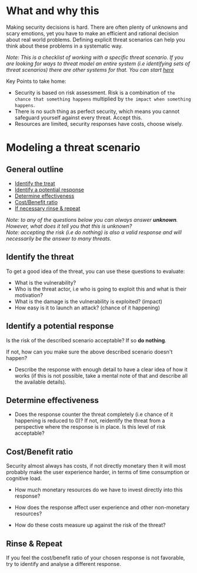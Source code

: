 # What and why this

Making security decisions is hard. There are often plenty of unknowns and scary emotions, yet you have to make an efficient and rational decision about real world problems.
Defining explicit threat scenarios can help you think about these problems in a systematic way.

_Note: This is a checklist of working with a specific threat scenario. If you are looking for ways to threat model an entire system (i.e identifying sets of threat scenarios) there are other systems for that. You can start [here](https://owasp.org/www-community/Application_Threat_Modeling)_

Key Points to take home:

* Security is based on risk assessment. Risk is a combination of `the chance that something happens` multiplied by `the impact when something happens`.
* There is no such thing as perfect security, which means you cannot safeguard yourself against every threat. Accept this.
* Resources are limited, security responses have costs, choose wisely.

# Modeling a threat scenario

## General outline

* [Identify the treat](#Identify-the-threat)
* [Identify a potential response](#Identify-a-potential-response)
* [Determine effectiveness](#Determine-effectiveness)
* [Cost/Benefit ratio](#costbenefit-ratio)
* [If necessary rinse & repeat](#rinse--repeat)

_Note: to any of the questions below you can always answer __unknown__. However, what does it tell you that this is unknown?_  
_Note: accepting the risk (i.e do nothing) is also a valid response and will necessarily be the answer to many threats._

## Identify the threat

To get a good idea of the threat, you can use these questions to evaluate:

* What is the vulnerability?
* Who is the threat actor, i.e who is going to exploit this and what is their motivation?
* What is the damage is the vulnerability is exploited? (impact)
* How easy is it to launch an attack? (chance of it happening)

## Identify a potential response

Is the risk of the described scenario acceptable? If so __do nothing__.

If not, how can you make sure the above described scenario doesn't happen?

* Describe the response with enough detail to have a clear idea of how it works (if this is not possible, take a mental note of that and describe all the available details).

## Determine effectiveness

* Does the response counter the threat completely (i.e chance of it happening is reduced to 0)? If not, reidentify the threat from a perspective where the response is in place. Is this level of risk acceptable?

## Cost/Benefit ratio

Security almost always has costs, if not directly monetary then it will most probably make the user experience harder, in terms of time consumption or cognitive load.

* How much monetary resources do we have to invest directly into this response?
* How does the response affect user experience and other non-monetary resources?

* How do these costs measure up against the risk of the threat?

## Rinse & Repeat

If you feel the cost/benefit ratio of your chosen response is not favorable, try to identify and analyse a different response.

